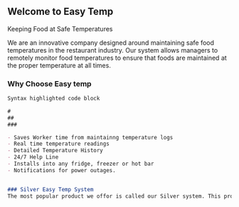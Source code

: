 ## Welcome to Easy Temp

Keeping Food at Safe Temperatures

We are an innovative company designed around maintaining safe food temperatures in the restaurant industry. Our system allows managers to remotely monitor food temperatures to ensure that foods are maintained at the proper temperature at all times. 


### Why Choose Easy temp

```markdown
Syntax highlighted code block

#
##
###

- Saves Worker time from maintainng temperature logs
- Real time temperature readings
- Detailed Temperature History
- 24/7 Help Line
- Installs into any fridge, freezer or hot bar 
- Notifications for power outages. 


### Silver Easy Temp System
The most popular product we offor is called our Silver system. This product allows a standard cold bar to be monitored repotley either on our app or on a computer. This system is designed for both hot and cold food enviroments. For example, in a cold bar, Each panis equipped with our device that monitors the temperature of the pan and relays the current temperature to the controller. The controller then processes and displays all the current temperaures on the app. Each reading can be changed to display what is in the pan. Temperature tolerances can be added to notify managers and employees when food temperatures reach above a given temperature. Temperature logs are kept for six months and can be viewed by managers. 

